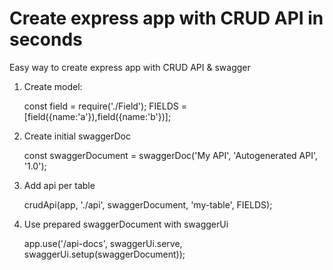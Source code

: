 # Create express app with CRUD API in seconds

Easy way to create express app with CRUD API &amp; swagger



1. Create model:

    const field = require('./Field');
    FIELDS = [field({name:'a'}),field({name:'b'})];

2. Create initial swaggerDoc

    const swaggerDocument = swaggerDoc('My API', 'Autogenerated API', '1.0');

3. Add api per table

    crudApi(app, './api', swaggerDocument, 'my-table', FIELDS);

4. Use prepared swaggerDocument with swaggerUi

    app.use('/api-docs', swaggerUi.serve, swaggerUi.setup(swaggerDocument));
